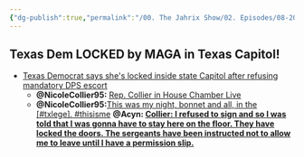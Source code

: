```yaml
---
{"dg-publish":true,"permalink":"/00. The Jahrix Show/02. Episodes/08-2025/19/","tags":["jahrixshow","maga","trump"],"created":"2025-08-18T20:30:19.048-04:00","updated":"2025-08-19T11:29:42.451-04:00"}
---
```


## Texas Dem LOCKED by MAGA in Texas Capitol!
- [Texas Democrat says she's locked inside state Capitol after refusing mandatory DPS escort](https://www.cbsnews.com/texas/news/texas-democrat-nicole-collier-locked-inside-house-chamber-returning-texas-capitol/)
     - **@NicoleCollier95:** [Rep. Collier in House Chamber Live](https://x.com/NicoleCollier95/status/1957692368238571915)
     - **@NicoleCollier95:**[This was my night, bonnet and all, in the [#txlege]. #thisisme](https://x.com/NicoleCollier95/status/1957770013449789870)
       **@Acyn: [Collier: I refused to sign and so I was told that I was gonna have to stay here on the floor. They have locked the doors. The sergeants have been instructed not to allow me to leave until I have a permission slip.](https://x.com/Acyn/status/1957596573447459123/video/1)**
    
